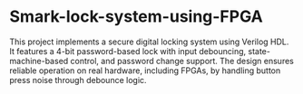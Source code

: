 # Smark-lock-system-using-FPGA
This project implements a secure digital locking system using Verilog HDL. It features a 4-bit password-based lock with input debouncing, state-machine-based control, and password change support. The design ensures reliable operation on real hardware, including FPGAs, by handling button press noise through debounce logic.
